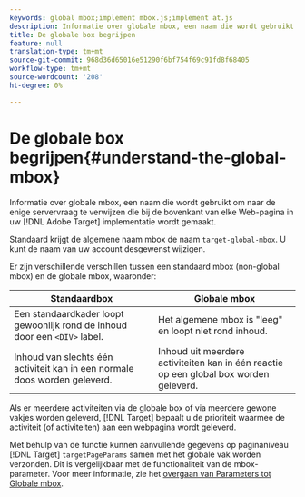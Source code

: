 ```yaml
---
keywords: global mbox;implement mbox.js;implement at.js
description: Informatie over globale mbox, een naam die wordt gebruikt om naar de enige servervraag te verwijzen die bij de bovenkant van elke Web-pagina in uw implementatie van Adobe Target wordt gemaakt.
title: De globale box begrijpen
feature: null
translation-type: tm+mt
source-git-commit: 968d36d65016e51290f6bf754f69c91fd8f68405
workflow-type: tm+mt
source-wordcount: '208'
ht-degree: 0%

---
```



# De globale box begrijpen{#understand-the-global-mbox}

Informatie over globale mbox, een naam die wordt gebruikt om naar de enige servervraag te verwijzen die bij de bovenkant van elke Web-pagina in uw [!DNL Adobe Target] implementatie wordt gemaakt.

Standaard krijgt de algemene naam mbox de naam `target-global-mbox`. U kunt de naam van uw account desgewenst wijzigen.

Er zijn verschillende verschillen tussen een standaard mbox (non-global mbox) en de globale mbox, waaronder:

| Standaardbox | Globale mbox |
|--- |--- |
| Een standaardkader loopt gewoonlijk rond de inhoud door een `<DIV>` label. | Het algemene mbox is &quot;leeg&quot; en loopt niet rond inhoud. |
| Inhoud van slechts één activiteit kan in een normale doos worden geleverd. | Inhoud uit meerdere activiteiten kan in één reactie op een global box worden geleverd. |

Als er meerdere activiteiten via de globale box of via meerdere gewone vakjes worden geleverd, [!DNL Target] bepaalt u de prioriteit [](/help/c-activities/priority.md#concept_1780C11FEA57440499F0047DD6900E0F) waarmee de activiteit (of activiteiten) aan een webpagina wordt geleverd.

Met behulp van de functie kunnen aanvullende gegevens op paginaniveau [!DNL Target] `targetPageParams` samen met het globale vak worden verzonden. Dit is vergelijkbaar met de functionaliteit van de mbox-parameter. Voor meer informatie, zie het [overgaan van Parameters tot Globale mbox](/help/c-implementing-target/c-implementing-target-for-client-side-web/t-mbox-download/c-understanding-global-mbox/pass-parameters-to-global-mbox.md#concept_33362A04146C4E3C8E7089B65F38B5E5).
